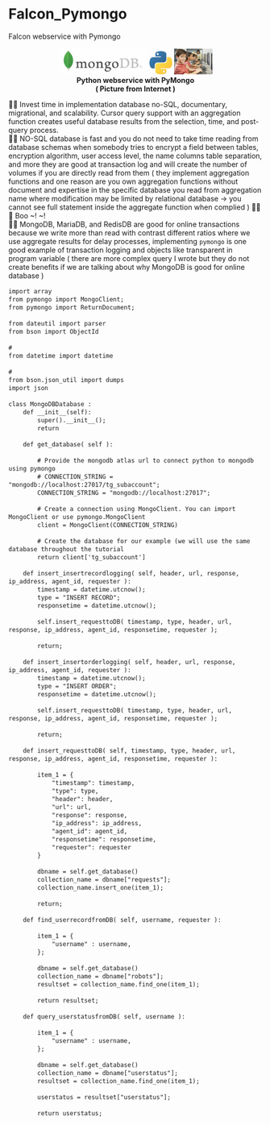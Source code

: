 # Falcon_Pymongo
Falcon webservice with Pymongo

<p align="center" width="100%">
    <img width="35%" src="https://github.com/jkaewprateep/Falcon_Pymongo/blob/main/mongoDB.jpg">
    <img width="9%" src="https://github.com/jkaewprateep/Falcon_Pymongo/blob/main/python.jpg">
    <img width="15%" src="https://github.com/jkaewprateep/Falcon_Pymongo/blob/main/kid_42.png"> </br> 
    <b> Python webservice with PyMongo </b> </br>
    <b> ( Picture from Internet ) </b> </br>
</p>

🧸💬 Invest time in implementation database no-SQL, documentary, migrational, and scalability. Cursor query support with an aggregation function creates useful database results from the selection, time, and post-query process. </br>
🐐💬 NO-SQL database is fast and you do not need to take time reading from database schemas when somebody tries to encrypt a field between tables, encryption algorithm, user access level, the name columns table separation, and more they are good at transaction log and will create the number of volumes if you are directly read from them ( they implement aggregation functions and one reason are you own aggregation functions without document and expertise in the specific database you read from aggregation name where modification may be limited by relational database -> you cannot see full statement inside the aggregate function when complied ) 👻💬💬 Boo ~! ~! </br>
🦭💬 MongoDB, MariaDB, and RedisDB are good for online transactions because we write more than read with contrast different ratios where we use aggregate results for delay processes, implementing ```pymongo``` is one good example of transaction logging and objects like transparent in program variable ( there are more complex query I wrote but they do not create benefits if we are talking about why MongoDB is good for online database ) </br>

```
import array
from pymongo import MongoClient;
from pymongo import ReturnDocument;

from dateutil import parser
from bson import ObjectId

# 
from datetime import datetime

#
from bson.json_util import dumps
import json

class MongoDBDatabase :
    def __init__(self):
        super().__init__();
        return
    
    def get_database( self ):

        # Provide the mongodb atlas url to connect python to mongodb using pymongo
        # CONNECTION_STRING = "mongodb://localhost:27017/tg_subaccount";
        CONNECTION_STRING = "mongodb://localhost:27017";
        
        # Create a connection using MongoClient. You can import MongoClient or use pymongo.MongoClient
        client = MongoClient(CONNECTION_STRING)
        
        # Create the database for our example (we will use the same database throughout the tutorial
        return client['tg_subaccount']

    def insert_insertrecordlogging( self, header, url, response, ip_address, agent_id, requester ):
        timestamp = datetime.utcnow();
        type = "INSERT RECORD";
        responsetime = datetime.utcnow();

        self.insert_requesttoDB( timestamp, type, header, url, response, ip_address, agent_id, responsetime, requester );

        return;

    def insert_insertorderlogging( self, header, url, response, ip_address, agent_id, requester ):
        timestamp = datetime.utcnow();
        type = "INSERT ORDER";
        responsetime = datetime.utcnow();

        self.insert_requesttoDB( timestamp, type, header, url, response, ip_address, agent_id, responsetime, requester );

        return;
   
    def insert_requesttoDB( self, timestamp, type, header, url, response, ip_address, agent_id, responsetime, requester ):
    
        item_1 = {
            "timestamp": timestamp,
            "type": type,
            "header": header,
            "url": url,
            "response": response,
            "ip_address": ip_address,
            "agent_id": agent_id,
            "responsetime": responsetime,
            "requester": requester
        }
        
        dbname = self.get_database()
        collection_name = dbname["requests"];
        collection_name.insert_one(item_1);
        
        return;

    def find_userrecordfromDB( self, username, requester ):

        item_1 = {
            "username" : username,
        };

        dbname = self.get_database()
        collection_name = dbname["robots"];
        resultset = collection_name.find_one(item_1);

        return resultset;

    def query_userstatusfromDB( self, username ):

        item_1 = {
            "username" : username,
        };

        dbname = self.get_database()
        collection_name = dbname["userstatus"];
        resultset = collection_name.find_one(item_1);

        userstatus = resultset["userstatus"];

        return userstatus;
```
